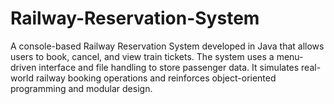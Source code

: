 # Railway-Reservation-System
A console-based Railway Reservation System developed in Java that allows users to book, cancel, and view train tickets. The system uses a menu-driven interface and file handling to store passenger data. It simulates real-world railway booking operations and reinforces object-oriented programming and modular design.
